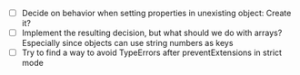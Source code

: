 - [ ] Decide on behavior when setting properties in unexisting object: Create it?
- [ ] Implement the resulting decision, but what should we do with arrays? Especially since objects can use string numbers as keys
- [ ] Try to find a way to avoid TypeErrors after preventExtensions in strict mode